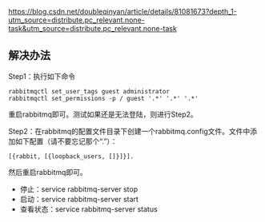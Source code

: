 https://blog.csdn.net/doubleqinyan/article/details/81081673?depth_1-utm_source=distribute.pc_relevant.none-task&utm_source=distribute.pc_relevant.none-task

## 解决办法
Step1：执行如下命令
```
rabbitmqctl set_user_tags guest administrator
rabbitmqctl set_permissions -p / guest '.*' '.*' '.*'
```
重启rabbitmq即可。测试如果还是无法登陆，则进行Step2。

Step2：在rabbitmq的配置文件目录下创建一个rabbitmq.config文件。文件中添加如下配置（请不要忘记那个“.”）：
```
[{rabbit, [{loopback_users, []}]}]. 
```
然后重启rabbitmq即可。

- 停止：service rabbitmq-server stop
- 启动：service rabbitmq-server start
- 查看状态：service rabbitmq-server status
